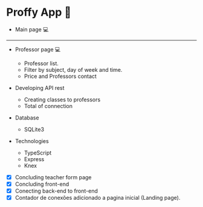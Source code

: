# Proffy App 🚀

- Main page 💻

<hr>

- Professor page 💻
  - Professor list.
  - Filter by subject, day of week and time.
  - Price and Professors contact


- Developing API rest
  - Creating classes to professors
  - Total of connection 

- Database
  - SQLite3

- Technologies
  - TypeScript
  - Express
  - Knex


- [X] Concluding teacher form page
- [X] Concluding front-end
- [X] Conecting back-end to front-end
- [X] Contador de conexões adicionado a pagina inicial (Landing page).